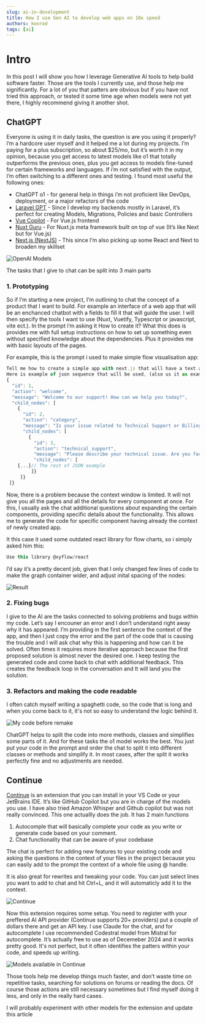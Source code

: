 ```yaml
---
slug: ai-in-development
title: How I use Gen AI to develop web apps on 10x speed
authors: konrad
tags: [ai]
---
```


# Intro

In this post I will show you how I leverage Generative AI tools to help build software faster. Those are the tools I currently use, and those help me significantly. For a lot of you that patters are obvious but if you have not tried this approach, or tested it some time age when models were not yet there, I highly recommend giving it another shot.

<!-- truncate -->

## ChatGPT

Everyone is using it in daily tasks, the question is are you using it properly? I’m a hardcore user myself and it helped me a lot during my projects. I’m paying for a plus subscription, so about $25/mo, but it’s worth it in my opinion, because you get access to latest models like o1 that totally outperforms the previous ones, plus you get access to models fine-tuned for certain frameworks and languages. If i’m not satisfied with the output, I’m often switching to a different ones and testing. I found most useful the following ones:

- ChatGPT o1 - for general help in things i’m not proficient like DevOps, deployment, or a major refactors of the code
- [Laravel GPT](https://chatgpt.com/g/g-XTOuIQ6Tz-laravel-gpt) - Since I develop my backends mostly in Laravel, it’s perfect for creating Models, Migrations, Policies and basic Controllers
- [Vue Copilot](https://chatgpt.com/g/g-V9flHctZB-vue-copilot) - For Vue.js frontend
- [Nuxt Guru](https://chatgpt.com/g/g-rKKxzoA8F-nuxt-guru) - For Nuxt.js meta framework built on top of vue (It’s like Next but for Vue.js)
- [Next.js (NextJS)](https://chatgpt.com/g/g-lAbjRB9qC-next-js-nextjs) - This since I’m also picking up some React and Next to broaden my skillset

![OpenAI Models](openai_models.png)

The tasks that I give to chat can be split into 3 main parts

### 1. Prototyping

So if I’m starting a new project, I’m outlining to chat the concept of a product that I want to build. For example an interface of a web app that will be an enchanced chatbot with a fields to fill it that will guide the user. I will then specify the tools I want to use (Nuxt, Vuetify, Typescript or javascript, vite ect.). In the prompt i’m asking it How to create it? What this does is provides me with full setup instructions on how to set up something even without specified knowledge about the dependencies. Plus it provides me with basic layouts of the pages.

For example, this is the prompt i used to make simple flow visualisation app:

```jsx
Tell me how to create a simple app with next.js that will have a text area on the left to which user can paste a json object with a sequece, and on the right it there will appear a graphical representation in the form of the tree graph(in the way that on the top there is one component with 2 branches on botom and then to nodes). When hovered over the sequence node, the details will appear on tooltip.
Here is example of json sequence that will be used, (also us it as example sequence on start:
{
  "id": 1,
  "action": "welcome",
  "message": "Welcome to our support! How can we help you today?",
  "child_nodes": [
    {
      "id": 2,
      "action": "category",
      "message": "Is your issue related to Technical Support or Billing?",
      "child_nodes": [
        {
          "id": 3,
          "action": "technical_support",
          "message": "Please describe your technical issue. Are you facing connectivity issues or software problems?",
          "child_nodes": [
    {...}// The rest of JSON example
         ]}
     ]}
 ]}
```

Now, there is a problem because the context window is limited. It will not give you all the pages and all the details for every component at once. For this, I usually ask the chat additional questions about expanding the certain components, providing specific details about the functionality. This allows me to generate the code for specific component having already the context of newly created app.

It this case it used some outdated react library for flow charts, so i simply asked him this:

```jsx
Use this library @xyflow/react
```

I’d say it’s a pretty decent job, given that I only changed few lines of code to make the graph container wider, and adjust inital spacing of the nodes:

![Result](./example3.png)

### 2. Fixing bugs

I give to the AI are the tasks connected to solving problems and bugs within my code. Let’s say I encouner an error and I don’t understand right away why it has appeared. I’m providing in the first sentence the context of the app, and then I just copy the error and the part of the code that is causing the trouble and I will ask chat why this is happening and how can it be solved. Often times it requires more iterative approach because the first proposed solution is almost never the desired one. I keep testing the generated code and come back to chat with additional feedback. This creates the feedback loop in the conversation and It will land you the solution.

### 3. Refactors and making the code readable

I often catch myself writing a spaghetti code, so the code that is long and when you come back to it, it's not so easy to understand the logic behind it.

![My code before remake](./spaghetti.webp)

ChatGPT helps to split the code into more methods, classes and simplifies some parts of it. And for these tasks the o1 model works the best. You just put your code in the prompt and order the chat to split it into different classes or methods and simplify it. In most cases, after the split it works perfectly fine and no adjustments are needed.

## Continue

[Continue](https://www.continue.dev/) is an extension that you can install in your VS Code or your JetBrains IDE. It’s like GitHub Copilot but you are in charge of the models you use. I have also tried Amazon Whisper and Github copilot but was not really convinced. This one actuallly does the job. It has 2 main functions

1. Autocomple that will basically complete your code as you write or generate code based on your comment.
2. Chat functionality that can be aware of your codebase

The chat is perfect for adding new features to your existing code and asking the questions in the context of your files in the project because you can easily add to the prompt the context of a whole file using @ handle.

It is also great for rewrites and tweaking your code. You can just select lines you want to add to chat and hit Ctrl+L, and it will automaticly add it to the context.

![Continue](./continue.png)

Now this extension requires some setup. You need to register with your preffered AI API provider (Continue supports 20+ providers) put a couple of dollars there and get an API key. I use Claude for the chat, and for autocomplete I use recommended Codestral model from Mistral for autocomplete. It’s actually free to use as of Decemeber 2024 and it works pretty good. It's not perfect, but it often identifies the patters within your code, and speeds up writing.

![Models available in Continue](./models_continue.gif)

Those tools help me develop things much faster, and don’t waste time on repetitive tasks, searching for solutions on forums or reading the docs. Of course those actions are still necessary sometimes but I find myself doing it less, and only in the really hard cases.

I will probably experiment with other models for the extension and update this article
